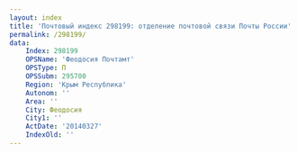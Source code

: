 ```yaml
---
layout: index
title: 'Почтовый индекс 298199: отделение почтовой связи Почты России'
permalink: /298199/
data:
    Index: 298199
    OPSName: 'Феодосия Почтамт'
    OPSType: П
    OPSSubm: 295700
    Region: 'Крым Республика'
    Autonom: ''
    Area: ''
    City: Феодосия
    City1: ''
    ActDate: '20140327'
    IndexOld: ''
---
```

